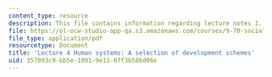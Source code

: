 ```yaml
---
content_type: resource
description: This file contains information regarding lecture notes 1.
file: https://ol-ocw-studio-app-qa.s3.amazonaws.com/courses/9-70-social-psychology-spring-2013/357093c9bb5e10919e1167f3b586d06e_MIT9_70S13_dvlpt_schms_L4.pdf
file_type: application/pdf
resourcetype: Document
title: 'Lecture 4 Human systems: A selection of development schemes'
uid: 357093c9-bb5e-1091-9e11-67f3b586d06e
---
```

